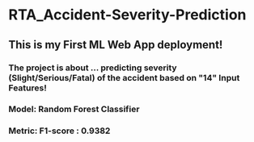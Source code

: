 # RTA_Accident-Severity-Prediction
## This is my First ML Web App deployment! 
### The project is about ... predicting severity (Slight/Serious/Fatal) of the accident based on "14" Input Features!
### Model: Random Forest Classifier
### Metric: F1-score : 0.9382

